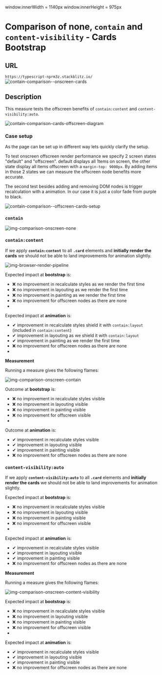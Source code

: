 window.innerWidth = 1140px
window.innerHeight = 975px
 
# Comparison of none, `contain` and `content-visibility` - Cards Bootstrap 

## URL

`https://typescript-nprm3z.stackblitz.io/`
![contain-comparison--onscreen-cards](https://user-images.githubusercontent.com/95690470/159073370-63f05b4f-d186-4b17-8891-79e985f1ad51.PNG)



## Description

This measure tests the offscreen benefits of `contain:content` and `content-visibility:auto`. 

![contain-comparison-cards-offscreen-diagram](https://user-images.githubusercontent.com/95690470/159065333-5c53d26a-3222-49bc-88fa-50451f0b2984.PNG)

### Case setup

As the page can be set up in different way lets quickly clarify the setup.

To test onscreen offscreen render performance we specify 2 screen states "default" and "offscreen". default displays all 1tems on screen, the other state display all items offscreen with a `margin-top: 9000px`. By adding items in those 2 states we can measure the offscreen node benefits more accurate.

The second test besides adding and removing DOM nodes is trigger recalculation with a animation. In our case it is just a color fade from purple to black.

![contain-comparison--offscreen-cards-setup](https://user-images.githubusercontent.com/95690470/159068427-e5ea1364-407d-4bd7-a174-1a793af6d3a6.PNG)


### `contain`

![img-comparison-onscreen-none](https://user-images.githubusercontent.com/95690470/159072468-37d060fc-d632-4f7d-8548-cf960f93c228.PNG)

### `contain:content`

If we apply **`contain:content`** to all **`.card`** elements and **initially render the cards** we should not be able to land improvements for animation slightly.

![img-browser-render-pipeline](https://user-images.githubusercontent.com/95690470/159059677-06c6f6ee-0678-417b-b1cb-8c3a4053ff62.PNG)

Expected impact at **bootstrap** is:
- ❌ no improvement in recalculate styles as we render the first time
- ❌ no improvement in layouting as we render the first time
- ❌ no improvement in painting as we render the first time
- ❌ no improvement for offscreen nodes as there are none
- 
Expected impact at **animation** is:
- ✔  improvement in recalculate styles shield it with `contain:layout` (included in `contain:content`)
- ✔  improvement in layouting as we shield it with `contain:layout`
- ✔  improvement in painting as we render the first time
- ❌ no improvement for offscreen nodes as there are none
- 
**Measurement**

Running a measure gives the following flames:

![img-comparison-onscreen-contain](https://user-images.githubusercontent.com/95690470/159072540-d55cccf4-668e-4680-82dd-01e07b9b264b.PNG)

Outcome at **bootstrap** is:
- ❌ no improvement in recalculate styles visible
- ❌ no improvement in layouting visible
- ❌ no improvement in painting visible
- ❌ no improvement for offscreen visible
- 
Outcome at **animation** is:
- ✔  improvement in recalculate styles visible
- ✔  improvement in layouting visible
- ✔  improvement in painting visible
- ❌ no improvement for offscreen nodes as there are none

### `content-visibility:auto`

If we apply **`content-visibility:auto`** to all **`.card`** elements and **initially render the cards** we should not be able to land improvements for animation slightly.

Expected impact at **bootstrap** is:
- ❌ no improvement in recalculate styles visible
- ❌ no improvement in layouting visible
- ❌ no improvement in painting visible
- ❌ no improvement for offscreen visible
- 
Expected impact at **animation** is:
- ✔  improvement in recalculate styles visible
- ✔  improvement in layouting visible
- ✔  improvement in painting visible
- ❌ no improvement for offscreen nodes as there are none

**Measurement**

Running a measure gives the following flames:

![img-comparison-onscreen-content-visibility](https://user-images.githubusercontent.com/95690470/159073015-01e46a35-4ce4-48d4-9f08-09459784c411.PNG)

Expected impact at **bootstrap** is:
- ❌ no improvement in recalculate styles visible
- ❌ no improvement in layouting visible
- ❌ no improvement in painting visible
- ❌ no improvement for offscreen visible
- 
Expected impact at **animation** is:
- ✔  improvement in recalculate styles visible
- ✔  improvement in layouting visible
- ✔  improvement in painting visible
- ❌ no improvement for offscreen nodes as there are none

